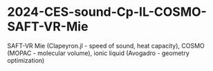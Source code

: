 # 2024-CES-sound-Cp-IL-COSMO-SAFT-VR-Mie
SAFT-VR Mie (Clapeyron.jl - speed of sound, heat capacity), COSMO (MOPAC - molecular volume), ionic liquid (Avogadro - geometry optimization)
